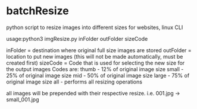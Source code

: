 # batchResize
python script to resize images into different sizes for websites, linux CLI

usage:python3 imgResize.py inFolder outFolder sizeCode

inFolder = destination where original full size images are stored
outFolder = location to put new images (this will not be made automatically, must be created first)
sizeCode = Code that is used for selecting the new size for the output images
Codes are:
thumb - 12% of original image size
small - 25% of original image size
mid - 50% of original image size
large - 75% of original image size
all - performs all resizing operations 

all images will be prepended with their respective resize. i.e. 001.jpg -> small_001.jpg
